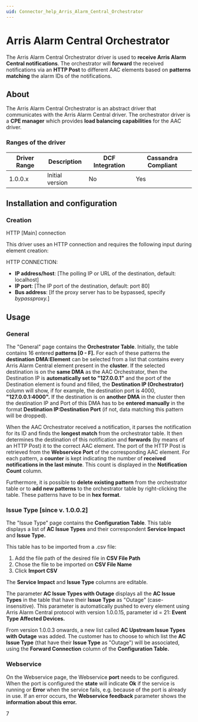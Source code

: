 ```yaml
---
uid: Connector_help_Arris_Alarm_Central_Orchestrator
---
```


# Arris Alarm Central Orchestrator

The Arris Alarm Central Orchestrator driver is used to **receive Arris Alarm Central notifications**. The orchestrator will **forward** the received notifications via an **HTTP Post** to different AAC elements based on **patterns matching** the alarm IDs of the notifications.

## About

The Arris Alarm Central Orchestrator is an abstract driver that communicates with the Arris Alarm Central driver. The orchestrator driver is a **CPE manager** which provides **load balancing capabilities** for the AAC driver.

### Ranges of the driver

| **Driver Range** | **Description** | **DCF Integration** | **Cassandra Compliant** |
|------------------|-----------------|---------------------|-------------------------|
| 1.0.0.x          | Initial version | No                  | Yes                     |

## Installation and configuration

### Creation

HTTP \[Main\] connection

This driver uses an HTTP connection and requires the following input during element creation:

HTTP CONNECTION:

- **IP address/host**: \[The polling IP or URL of the destination, default: localhost\]
- **IP port**: \[The IP port of the destination, default: port 80\]
- **Bus address**: \[If the proxy server has to be bypassed, specify *bypassproxy.*\]

## Usage

### General

The "General" page contains the **Orchestrator Table**. Initially, the table contains 16 entered **patterns \[0 - F\].** For each of these patterns the **destination DMA:Element** can be selected from a list that contains every Arris Alarm Central element present in the **cluster**. If the selected destination is on the **same DMA** as the AAC Orchestrator, then the Destination IP is **automatically set to "127.0.0.1"** and the port of the Destination element is found and filled, the **Destination IP (Orchestrator)** column will show, if for example, the destination port is 4000, **"127.0.0.1:4000".** If the destination is on **another DMA** in the cluster then the destination IP and Port of this DMA has to be **entered manually** in the format **Destination IP:Destination Port** (if not, data matching this pattern will be dropped).

When the AAC Orchestrator received a notification, it parses the notification for its ID and finds the **longest match** from the orchestrator table. It then determines the destination of this notification and **forwards** (by means of an HTTP Post) it to the correct AAC element. The port of the HTTP Post is retrieved from the **Webservice Port** of the corresponding AAC element.
For each pattern, a **counter** is kept indicating the number of **received notifications in the last minute**. This count is displayed in the **Notification Count** column.

Furthermore, it is possible to **delete existing pattern** from the orchestrator table or to **add new patterns** to the orchestrator table by right-clicking the table. These patterns have to be in **hex format**.

### Issue Type \[since v. 1.0.0.2\]

The "Issue Type" page contains the **Configuration Table**. This table displays a list of **AC Issue Types** and their correspondent **Service Impact** and **Issue Type.**

This table has to be imported from a .csv file:

1.  Add the file path of the desired file in **CSV File Path**
2.  Chose the file to be imported on **CSV File Name**
3.  Click **Import CSV**

The **Service Impact** and **Issue Type** columns are editable.

The parameter **AC Issue Types with Outage** displays all the **AC Issue Types** in the table that have their **Issue Type** as "Outage" (case-insensitive). This parameter is automatically pushed to every element using Arris Alarm Central protocol with version 1.0.0.15, parameter id = 21: **Event Type Affected Devices.**

From version 1.0.0.3 onwards, a new list called **AC Upstream Issue Types with Outage** was added. The customer has to choose to which list the **AC Issue Type** (that have their **Issue Type** as "Outage") will be associated, using the **Forward Connection** column of the **Configuration Table.**

### Webservice

On the Webservice page, the Webservice **port** needs to be configured. When the port is configured the **state** will indicate **Ok** if the service is running or **Error** when the service fails, e.g. because of the port is already in use. If an error occurs, the **Webservice feedback** parameter shows the **information about this error.**

7
